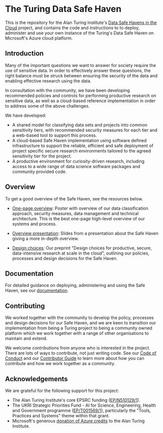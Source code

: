 # The Turing Data Safe Haven

This is the repository for the Alan Turing Institute's [Data Safe Havens in the Cloud](https://www.turing.ac.uk/research/research-projects/data-safe-havens-cloud) project, and contains the code and instructions to to deploy, administer and use your own instance of the Turing's Data Safe Haven on Microsoft's Azure cloud platform.


## Introduction

Many of the important questions we want to answer for society require the use of sensitive data. In order to effectively answer these questions, the right balance must be struck between ensuring the security of the data and enabling effective research using the data.

In consultation with the community, we have been developing recommended policies and controls for performing productive research on sensitive data, as well as a cloud-based reference implementation in order to address some of the above challenges.

We have developed:

- A shared model for classifying data sets and projects into common sensitivity tiers, with recommended security measures for each tier and a web-based tool to support this process.
- A cloud-based Safe Haven implementation using software defined infrastructure to support the reliable, efficient and safe deployment of project specific secure research environments tailored to the agreed sensitivity tier for the project.
- A productive environment for curiosity-driven research, including access to a wide range of data science software packages and community provided code.


## Overview

To get a good overview of the Safe Haven, see the resources below.

  - [One-page overview](https://doi.org/10.6084/m9.figshare.11815224): Poster with overview of our data classification approach, security measures, data management and technical architecture. This is the best one-page high-level overview of our systems and process.

  - [Overview presentation](https://doi.org/10.6084/m9.figshare.11923644): Slides from a presentation about the Safe Haven giving a more in-depth overview.

  - [Design choices](https://arxiv.org/abs/1908.08737): Our preprint "Design choices for productive, secure, data-intensive research at scale in the cloud", outlining our policies, processes and design decisions for the Safe Haven.


## Documentation

For detailed guidance on deploying, administering and using the Safe Haven, see our [documentation](/docs/README.md).


## Contributing

We worked together with the community to develop the policy, processes and design decisions for our Safe Haven, and we are keen to transition our implementation from being a Turing project to being a community owned platform which we work together with a range of other organisations to maintain and extend.

We welcome contributions from anyone who is interested in the project. There are lots of ways to contribute, not just writing code. See our [Code of Conduct](CODE_OF_CONDUCT.md) and our [Contributor Guide](CONTRIBUTING.md) to learn more about how you can contribute and how we work together as a community.


## Acknowledgements

We are grateful for the following support for this project:

  - The Alan Turing Institute's core EPSRC funding ([EP/N510129/1](https://gow.epsrc.ukri.org/NGBOViewGrant.aspx?GrantRef=EP/N510129/1)).
  - The UKRI Strategic Priorities Fund - AI for Science, Engineering, Health and Government programme ([EP/T001569/1](https://gow.epsrc.ukri.org/NGBOViewGrant.aspx?GrantRef=EP/T001569/1)), particularly the "Tools, Practices and Systems" theme within that grant.
  - Microsoft's generous [donation of Azure credits](https://www.microsoft.com/en-us/research/blog/microsoft-accelerates-data-science-at-the-alan-turing-institute-with-5m-in-cloud-computing-credits/) to the Alan Turing Institute.
